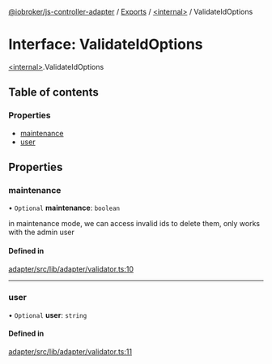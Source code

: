 [@iobroker/js-controller-adapter](../README.md) / [Exports](../modules.md) / [\<internal\>](../modules/internal_.md) / ValidateIdOptions

# Interface: ValidateIdOptions

[\<internal\>](../modules/internal_.md).ValidateIdOptions

## Table of contents

### Properties

- [maintenance](internal_.ValidateIdOptions.md#maintenance)
- [user](internal_.ValidateIdOptions.md#user)

## Properties

### maintenance

• `Optional` **maintenance**: `boolean`

in maintenance mode, we can access invalid ids to delete them, only works with the admin user

#### Defined in

[adapter/src/lib/adapter/validator.ts:10](https://github.com/ioBroker/ioBroker.js-controller/blob/70007768/packages/adapter/src/lib/adapter/validator.ts#L10)

___

### user

• `Optional` **user**: `string`

#### Defined in

[adapter/src/lib/adapter/validator.ts:11](https://github.com/ioBroker/ioBroker.js-controller/blob/70007768/packages/adapter/src/lib/adapter/validator.ts#L11)
